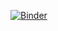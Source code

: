 [![Binder](https://mybinder.org/badge_logo.svg)](https://mybinder.org/v2/gh/Froodooo/notebook/HEAD?labpath=Home.ipynb)
